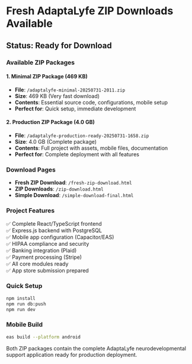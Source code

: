 # Fresh AdaptaLyfe ZIP Downloads Available

## Status: Ready for Download

### Available ZIP Packages

#### 1. Minimal ZIP Package (469 KB)
- **File**: `/adaptalyfe-minimal-20250731-2011.zip`
- **Size**: 469 KB (Very fast download)
- **Contents**: Essential source code, configurations, mobile setup
- **Perfect for**: Quick setup, immediate development

#### 2. Production ZIP Package (4.0 GB)
- **File**: `/adaptalyfe-production-ready-20250731-1658.zip`
- **Size**: 4.0 GB (Complete package)
- **Contents**: Full project with assets, mobile files, documentation
- **Perfect for**: Complete deployment with all features

### Download Pages
- **Fresh ZIP Download**: `/fresh-zip-download.html`
- **ZIP Downloads**: `/zip-download.html`
- **Simple Download**: `/simple-download-final.html`

### Project Features
✅ Complete React/TypeScript frontend  
✅ Express.js backend with PostgreSQL  
✅ Mobile app configuration (Capacitor/EAS)  
✅ HIPAA compliance and security  
✅ Banking integration (Plaid)  
✅ Payment processing (Stripe)  
✅ All core modules ready  
✅ App store submission prepared  

### Quick Setup
```bash
npm install
npm run db:push
npm run dev
```

### Mobile Build
```bash
eas build --platform android
```

Both ZIP packages contain the complete AdaptaLyfe neurodevelopmental support application ready for production deployment.